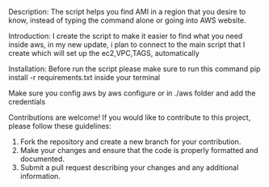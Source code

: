 Description:
The script helps you find AMI in a region that you desire to know, instead of typing the command alone or going into AWS website.

Introduction:
I create the script to make it easier to find what you need inside aws, 
in my new update, i plan to connect to the main script that I create 
which will set up the ec2,VPC,TAGS, automatically  

Installation:
Before run the script please make sure to run this command 
pip install -r requirements.txt
inside your terminal 

Make sure you config aws by
aws configure
or in ./aws folder and add the credentials


Contributions are welcome! If you would like to contribute to this project, please follow these guidelines:
1. Fork the repository and create a new branch for your contribution.
2. Make your changes and ensure that the code is properly formatted and documented.
3. Submit a pull request describing your changes and any additional information.

